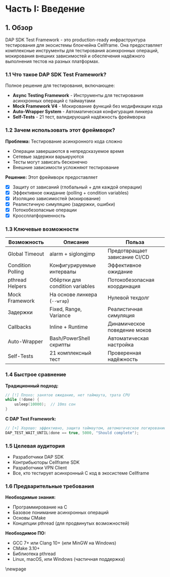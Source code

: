 # Часть I: Введение

## 1. Обзор

DAP SDK Test Framework - это production-ready инфраструктура тестирования для экосистемы блокчейна Cellframe. Она предоставляет комплексные инструменты для тестирования асинхронных операций, мокирования внешних зависимостей и обеспечения надёжного выполнения тестов на разных платформах.

### 1.1 Что такое DAP SDK Test Framework?

Полное решение для тестирования, включающее:

- **Async Testing Framework** - Инструменты для тестирования асинхронных операций с таймаутами
- **Mock Framework V4** - Мокирование функций без модификации кода
- **Auto-Wrapper System** - Автоматическая конфигурация линкера
- **Self-Tests** - 21 тест, валидирующий надёжность фреймворка

### 1.2 Зачем использовать этот фреймворк?

**Проблема:** Тестирование асинхронного кода сложно
- Операции завершаются в непредсказуемое время
- Сетевые задержки варьируются
- Тесты могут зависать бесконечно
- Внешние зависимости усложняют тестирование

**Решение:** Этот фреймворк предоставляет
- [x] Защиту от зависаний (глобальный + для каждой операции)
- [x] Эффективное ожидание (polling + condition variables)
- [x] Изоляцию зависимостей (мокирование)
- [x] Реалистичную симуляцию (задержки, ошибки)
- [x] Потокобезопасные операции
- [x] Кроссплатформенность

### 1.3 Ключевые возможности

| Возможность | Описание | Польза |
|-------------|----------|--------|
| Global Timeout | alarm + siglongjmp | Предотвращает зависание CI/CD |
| Condition Polling | Конфигурируемые интервалы | Эффективное ожидание |
| pthread Helpers | Обёртки для condition variables | Потокобезопасная координация |
| Mock Framework | На основе линкера (`--wrap`) | Нулевой техдолг |
| Задержки | Fixed, Range, Variance | Реалистичная симуляция |
| Callbacks | Inline + Runtime | Динамическое поведение моков |
| Auto-Wrapper | Bash/PowerShell скрипты | Автоматическая настройка |
| Self-Tests | 21 комплексный тест | Проверенная надёжность |

### 1.4 Быстрое сравнение

**Традиционный подход:**
```c
// [!] Плохо: занятое ожидание, нет таймаута, трата CPU
while (!done) {
    usleep(10000);  // 10ms сон
}
```

**С DAP Test Framework:**
```c
// [+] Хорошо: эффективно, защита таймаутом, автоматическое логирование
DAP_TEST_WAIT_UNTIL(done == true, 5000, "Should complete");
```

### 1.5 Целевая аудитория

- Разработчики DAP SDK
- Контрибьюторы Cellframe SDK
- Разработчики VPN Client
- Все, кто тестирует асинхронный C код в экосистеме Cellframe

### 1.6 Предварительные требования

**Необходимые знания:**
- Программирование на C
- Базовое понимание асинхронных операций
- Основы CMake
- Концепции pthread (для продвинутых возможностей)

**Необходимое ПО:**
- GCC 7+ или Clang 10+ (или MinGW на Windows)
- CMake 3.10+
- Библиотека pthread
- Linux, macOS, или Windows (частичная поддержка)

\newpage

